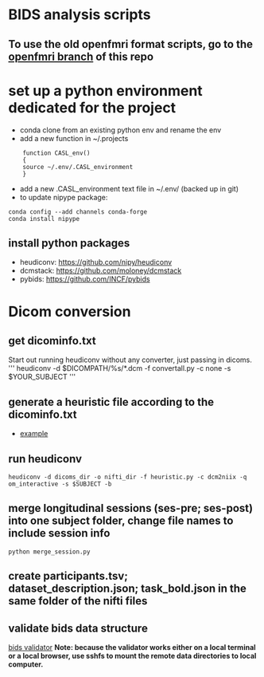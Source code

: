 # BIDS analysis scripts

## To use the old openfmri format scripts, go to the [openfmri branch](https://github.com/gablab/openfmri/tree/openfmri) of this repo

# set up a python environment dedicated for the project
* conda clone from an existing python env and rename the env
* add a new function in ~/.projects
```
    function CASL_env()
    {
    source ~/.env/.CASL_environment
    }
```
* add a new .CASL_environment text file in ~/.env/ (backed up in git)
* to update nipype package: 
```
conda config --add channels conda-forge
conda install nipype
```

## install python packages
* heudiconv: https://github.com/nipy/heudiconv
* dcmstack: https://github.com/moloney/dcmstack
* pybids: https://github.com/INCF/pybids

# Dicom conversion
## get dicominfo.txt 
Start out running heudiconv without any converter, just passing in dicoms.
'''
heudiconv -d $DICOMPATH/%s/*.dcm -f convertall.py -c none -s $YOUR_SUBJECT
'''
## generate a heuristic file according to the dicominfo.txt
* [example]( https://github.com/nipy/heudiconv/blob/master/heuristics/cmrr_heuristic.py)

## run heudiconv
```
heudiconv -d dicoms_dir -o nifti_dir -f heuristic.py -c dcm2niix -q om_interactive -s $SUBJECT -b
```

## merge longitudinal sessions (ses-pre; ses-post) into one subject folder, change file names to include session info
```
python merge_session.py
```

## create participants.tsv; dataset_description.json; task_bold.json in the same folder of the nifti files

## validate bids data structure
[bids validator](https://github.com/INCF/bids-validator)
__Note: because the validator works either on a local terminal or a local browser, use sshfs to mount the remote data directories to local computer.__
